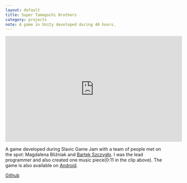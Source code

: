 ```yaml
---
layout: default
title: Super Tamagochi Brothers
category: projects
note: A game in Unity developed during 48 hours.
---
```

<iframe width="550" height="330" src="https://www.youtube.com/embed/_keb2_dR5-Q?showinfo=0" frameborder="0"></iframe>

A game developed during Slavic Game Jam with a team of people met on the spot: Magdalena Bliźniak and [Bartek Szczygło](https://www.youtube.com/watch?v=7g3hlrWVJkw).
I was the lead programmer and also created one music piece(0:11 in the clip above). The game is also available on [Android](https://play.google.com/store/apps/details?id=com.SGJ2016.SuperTamagotchiBros&hl=fil).

[Github](https://github.com/witold-gawlowski/slavic2016)
